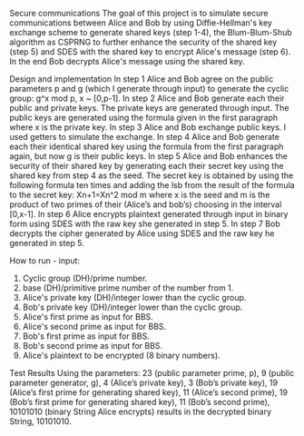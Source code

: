 Secure communications
The goal of this project is to simulate secure communications between Alice and Bob by using Diffie-Hellman's key exchange scheme to generate shared keys (step 1-4), the Blum-Blum-Shub algorithm as CSPRNG to further enhance the security of the shared key (step 5) and SDES with the shared key to encrypt Alice's message (step 6). In the end Bob decrypts Alice's message using the shared key.      

Design and implementation 
In step 1 Alice and Bob agree on the public parameters p and g (which I generate through input) to generate the cyclic group: g^x mod p, x ~ [0,p-1]. 
In step 2 Alice and Bob generate each their public and private keys. The private keys are generated through input. The public keys are generated using the formula given in the first paragraph where x is the private key. 
In step 3 Alice and Bob exchange public keys. I used getters to simulate the exchange. 
In step 4 Alice and Bob generate each their identical shared key using the formula from the first paragraph again, but now g is their public keys. 
In step 5 Alice and Bob enhances the security of their shared key by generating each their secret key using the shared key from step 4 as the seed. The secret key is obtained by using the following formula ten times and adding the lsb from the result of the formula to the secret key: Xn+1=Xn^2 mod m where x is the seed and m is the product of two primes of their (Alice’s and bob’s) choosing in the interval [0,x-1]. 
In step 6 Alice encrypts plaintext generated through input in binary form using SDES with the raw key she generated in step 5. 
In step 7 Bob decrypts the cipher generated by Alice using SDES and the raw key he generated in step 5. 

How to run - input: 
1. Cyclic group (DH)/prime number.
2. base (DH)/primitive prime number of the number from 1.
3. Alice's private key (DH)/integer lower than the cyclic group.
4. Bob's private key (DH)/integer lower than the cyclic group.
5. Alice's first prime as input for BBS.
6. Alice's second prime as input for BBS.
7. Bob's first prime as input for BBS.
8. Bob's second prime as input for BBS.
9. Alice's plaintext to be encrypted (8 binary numbers).

Test Results 
Using the parameters: 23 (public parameter prime, p), 9 (public parameter generator, g), 4 (Alice’s private key), 3 (Bob’s private key), 19 (Alice’s first prime for generating shared key), 11 (Alice’s second prime), 19 (Bob’s first prime for generating shared key), 11 (Bob’s second prime), 10101010 (binary String Alice encrypts) results in the decrypted binary String, 10101010. 
